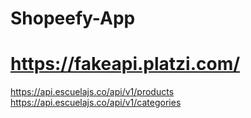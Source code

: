 # Shopeefy-App
# https://fakeapi.platzi.com/
https://api.escuelajs.co/api/v1/products
https://api.escuelajs.co/api/v1/categories